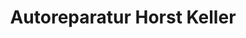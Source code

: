 ---
title: "Autoreparatur Horst Keller"
url: /seeheim-jugenheim/autoreparatur-horst-keller/
shop: Autowerkstatt
---